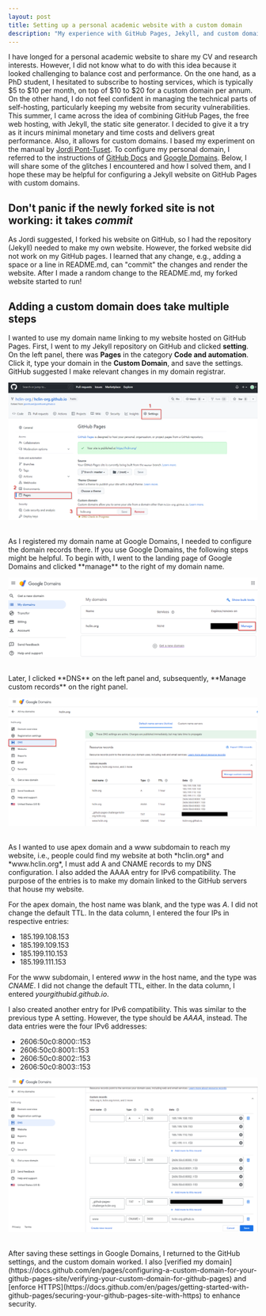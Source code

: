 ```yaml
---
layout: post
title: Setting up a personal academic website with a custom domain
description: "My experience with GitHub Pages, Jekyll, and custom domain configuration"
---
```


I have longed for a personal academic website to share my CV and research interests. However, I did not know what to do with this idea because it looked challenging to balance cost and performance. On the one hand, as a PhD student, I hesitated to subscribe to hosting services, which is typically $5 to $10 per month, on top of $10 to $20 for a custom domain per annum. On the other hand, I do not feel confident in managing the technical parts of self-hosting, particularly keeping my website from security vulnerabilities. This summer, I came across the idea of combining GitHub Pages, the free web hosting, with Jekyll, the static site generator. I decided to give it a try as it incurs minimal monetary and time costs and delivers great performance. Also, it allows for custom domains. I based my experiment on the manual by [Jordi Pont-Tuset](https://jponttuset.cat/building-an-academic-website/). To configure my personal domain, I referred to the instructions of [GitHub Docs](https://docs.github.com/en/pages/configuring-a-custom-domain-for-your-github-pages-site/managing-a-custom-domain-for-your-github-pages-site) and [Google Domains](https://domains.google.com). Below, I will share some of the glitches I encountered and how I solved them, and I hope these may be helpful for configuring a Jekyll website on GitHub Pages with custom domains.

## Don't panic if the newly forked site is not working: it takes *commit*
As Jordi suggested, I forked his website on GitHub, so I had the repository (Jekyll) needed to make my own website. However, the forked website did not work on my GitHub pages. I learned that any change, e.g., adding a space or a line in README.md, can "commit" the changes and render the website. After I made a random change to the README.md, my forked website started to run!

## Adding a custom domain does take multiple steps
I wanted to use my domain name linking to my website hosted on GitHub Pages. First, I went to my Jekyll repository on GitHub and clicked **setting**. On the left panel, there was **Pages** in the category **Code and automation**. Click it, type your domain in the **Custom Domain**, and save the settings. GitHub suggested I make relevant changes in my domain registrar.

![setting_domain_01](/images/setting_domain_01.png)

<br />
As I registered my domain name at Google Domains, I needed to configure the domain records there. If you use Google Domains, the following steps might be helpful. To begin with, I went to the landing page of Google Domains and clicked **manage** to the right of my domain name.

![setting_domain_02](/images/setting_domain_02.png)

<br />
Later, I clicked **DNS** on the left panel and, subsequently, **Manage custom records** on the right panel.

![setting_domain_03](/images/setting_domain_03.png)

<br />
As I wanted to use apex domain and a www subdomain to reach my website, i.e., people could find my website at both *hclin.org* and *www.hclin.org*, I must add A and CNAME records to my DNS configuration. I also added the AAAA entry for IPv6 compatibility. The purpose of the entries is to make my domain linked to the GitHub servers that house my website.

For the apex domain, the host name was blank, and the type was *A*. I did not change the default TTL. In the data column, I entered the four IPs in respective entries:
- 185.199.108.153
- 185.199.109.153
- 185.199.110.153
- 185.199.111.153

For the www subdomain, I entered *www* in the host name, and the type was *CNAME*. I did not change the default TTL, either. In the data column, I entered *yourgithubid.github.io*.

I also created another entry for IPv6 compatibility. This was similar to the previous type A setting. However, the type should be *AAAA*, instead. The data entries were the four IPv6 addresses: 
- 2606:50c0:8000::153
- 2606:50c0:8001::153
- 2606:50c0:8002::153
- 2606:50c0:8003::153

![setting_domain_04](/images/setting_domain_04.png)

<br />
After saving these settings in Google Domains, I returned to the GitHub settings, and the custom domain worked. I also [verified my domain](https://docs.github.com/en/pages/configuring-a-custom-domain-for-your-github-pages-site/verifying-your-custom-domain-for-github-pages) and [enforce HTTPS](https://docs.github.com/en/pages/getting-started-with-github-pages/securing-your-github-pages-site-with-https) to enhance security.